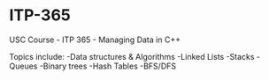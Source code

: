 # ITP-365
USC Course - ITP 365 - Managing Data in C++

Topics include:
-Data structures & Algorithms
-Linked Lists
-Stacks
-Queues
-Binary trees
-Hash Tables
-BFS/DFS
